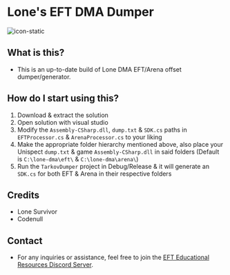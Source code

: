 
# Lone's EFT DMA Dumper

![icon-static](https://github.com/user-attachments/assets/d2b02f5a-298c-45fd-8154-2331f1f21c0f)

## What is this?
- This is an up-to-date build of Lone DMA EFT/Arena offset dumper/generator.

## How do I start using this?
1. Download & extract the solution
2. Open solution with visual studio
3. Modify the `Assembly-CSharp.dll`, `dump.txt` & `SDK.cs` paths in `EFTProcessor.cs` & `ArenaProcessor.cs` to your liking
4. Make the appropriate folder hierarchy mentioned above, also place your Unispect `dump.txt` & game `Assembly-CSharp.dll` in said folders (Default is `C:\lone-dma\eft\` & `C:\lone-dma\arena\`)
3. Run the `TarkovDumper` project in Debug/Release & it will generate an `SDK.cs` for both EFT & Arena in their respective folders

## Credits
- Lone Survivor
- Codenull

## Contact
- For any inquiries or assistance, feel free to join the [EFT Educational Resources Discord Server](https://discord.gg/hxUhJHWuap).